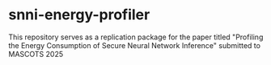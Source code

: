 # snni-energy-profiler
This repository serves as a replication package for the paper titled "Profiling the Energy Consumption of Secure Neural Network Inference" submitted to MASCOTS 2025
